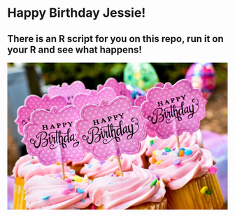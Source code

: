 # Happy Birthday Jessie!

## There is an R script for you on this repo, run it on your R and see what happens! 

![picture](robert-anderson--gDHgEcec6Q-unsplash.jpg)



